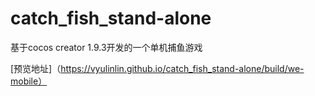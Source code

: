 # catch_fish_stand-alone
基于cocos creator 1.9.3开发的一个单机捕鱼游戏

[预览地址]（https://vyulinlin.github.io/catch_fish_stand-alone/build/we-mobile）
